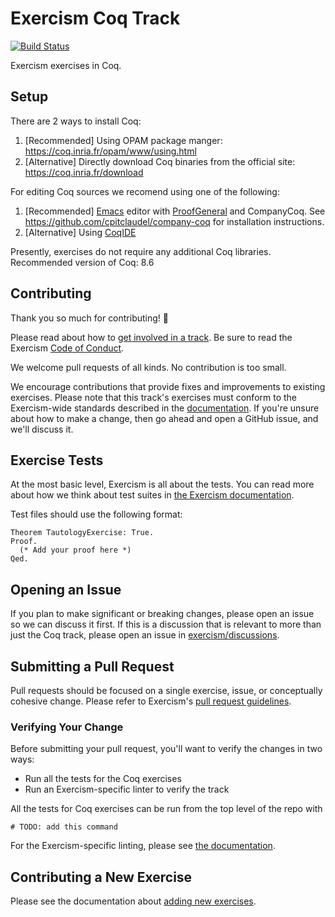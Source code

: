 # Exercism Coq Track

[![Build Status](https://travis-ci.org/exercism/coq.svg?branch=master)](https://travis-ci.org/exercism/coq)

Exercism exercises in Coq.

## Setup

There are 2 ways to install Coq:

1. [Recommended] Using OPAM package manger: https://coq.inria.fr/opam/www/using.html
2. [Alternative] Directly download Coq binaries from the official site: https://coq.inria.fr/download

For editing Coq sources we recomend using one of the following:
1. [Recommended] [Emacs](https://www.gnu.org/software/emacs/) editor with [ProofGeneral](https://proofgeneral.github.io/) and CompanyCoq. See https://github.com/cpitclaudel/company-coq for installation instructions.
2. [Alternative] Using [CoqIDE](https://coq.inria.fr/download)

Presently, exercises do not require any additional Coq libraries.
Recommended version of Coq: 8.6

## Contributing

Thank you so much for contributing! :tada:

Please read about how to [get involved in a track](https://github.com/exercism/docs/tree/master/contributing-to-language-tracks). Be sure to read the Exercism [Code of Conduct](https://exercism.io/code-of-conduct).

We welcome pull requests of all kinds. No contribution is too small.

We encourage contributions that provide fixes and improvements to existing exercises. Please note that this track's exercises must conform to the Exercism-wide standards described in the [documentation](https://github.com/exercism/docs/tree/master/language-tracks/exercises). If you're unsure about how to make a change, then go ahead and open a GitHub issue, and we'll discuss it.

## Exercise Tests

At the most basic level, Exercism is all about the tests. You can read more about how we think about test suites in [the Exercism documentation](https://github.com/exercism/docs/blob/master/language-tracks/exercises/anatomy/test-suites.md).

Test files should use the following format:

```Coq
Theorem TautologyExercise: True.
Proof.
  (* Add your proof here *)
Qed.
```

## Opening an Issue

If you plan to make significant or breaking changes, please open an issue so we can discuss it first. If this is a discussion that is relevant to more than just the Coq track, please open an issue in [exercism/discussions](https://github.com/exercism/discussions/issues).

## Submitting a Pull Request

Pull requests should be focused on a single exercise, issue, or conceptually cohesive change. Please refer to Exercism's [pull request guidelines](https://github.com/exercism/docs/blob/master/contributing/pull-request-guidelines.md).

### Verifying Your Change

Before submitting your pull request, you'll want to verify the changes in two ways:

* Run all the tests for the Coq exercises
* Run an Exercism-specific linter to verify the track

All the tests for Coq exercises can be run from the top level of the repo with

```
# TODO: add this command
```

For the Exercism-specific linting, please see [the documentation](https://github.com/exercism/docs/blob/master/language-tracks/configuration/linting.md).

## Contributing a New Exercise

Please see the documentation about [adding new exercises](https://github.com/exercism/docs/blob/master/you-can-help/make-up-new-exercises.md).
